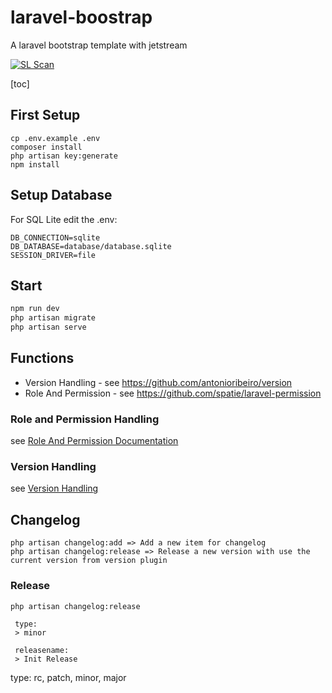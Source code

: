 # laravel-boostrap
A laravel bootstrap template with jetstream

[![SL Scan](https://github.com/lightszentip/laravel-boostrap/actions/workflows/shiftleft.yml/badge.svg?branch=main)](https://github.com/lightszentip/laravel-boostrap/actions/workflows/shiftleft.yml)

[toc]

## First Setup

````shell
cp .env.example .env
composer install
php artisan key:generate 
npm install
````

## Setup Database

For SQL Lite edit the .env:

````text
DB_CONNECTION=sqlite
DB_DATABASE=database/database.sqlite
SESSION_DRIVER=file
````

## Start


````markdown
npm run dev
php artisan migrate
php artisan serve
````


## Functions
* Version Handling - see https://github.com/antonioribeiro/version
* Role And Permission - see https://github.com/spatie/laravel-permission


### Role and Permission Handling

see [Role And Permission Documentation](doc/role_and_permission.md)

### Version Handling

see [Version Handling](doc/version_handling.md)

## Changelog

````shell
php artisan changelog:add => Add a new item for changelog
php artisan changelog:release => Release a new version with use the current version from version plugin
````

### Release

````shell
php artisan changelog:release

 type:
 > minor

 releasename:
 > Init Release

````

type: rc, patch, minor, major

